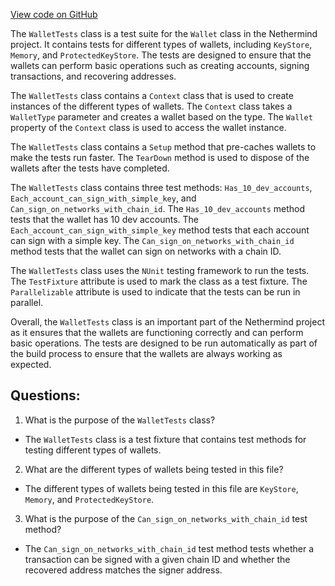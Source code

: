 [View code on GitHub](https://github.com/nethermindeth/nethermind/Nethermind.Wallet.Test/WalletTests.cs)

The `WalletTests` class is a test suite for the `Wallet` class in the Nethermind project. It contains tests for different types of wallets, including `KeyStore`, `Memory`, and `ProtectedKeyStore`. The tests are designed to ensure that the wallets can perform basic operations such as creating accounts, signing transactions, and recovering addresses.

The `WalletTests` class contains a `Context` class that is used to create instances of the different types of wallets. The `Context` class takes a `WalletType` parameter and creates a wallet based on the type. The `Wallet` property of the `Context` class is used to access the wallet instance.

The `WalletTests` class contains a `Setup` method that pre-caches wallets to make the tests run faster. The `TearDown` method is used to dispose of the wallets after the tests have completed.

The `WalletTests` class contains three test methods: `Has_10_dev_accounts`, `Each_account_can_sign_with_simple_key`, and `Can_sign_on_networks_with_chain_id`. The `Has_10_dev_accounts` method tests that the wallet has 10 dev accounts. The `Each_account_can_sign_with_simple_key` method tests that each account can sign with a simple key. The `Can_sign_on_networks_with_chain_id` method tests that the wallet can sign on networks with a chain ID.

The `WalletTests` class uses the `NUnit` testing framework to run the tests. The `TestFixture` attribute is used to mark the class as a test fixture. The `Parallelizable` attribute is used to indicate that the tests can be run in parallel.

Overall, the `WalletTests` class is an important part of the Nethermind project as it ensures that the wallets are functioning correctly and can perform basic operations. The tests are designed to be run automatically as part of the build process to ensure that the wallets are always working as expected.
## Questions: 
 1. What is the purpose of the `WalletTests` class?
- The `WalletTests` class is a test fixture that contains test methods for testing different types of wallets.

2. What are the different types of wallets being tested in this file?
- The different types of wallets being tested in this file are `KeyStore`, `Memory`, and `ProtectedKeyStore`.

3. What is the purpose of the `Can_sign_on_networks_with_chain_id` test method?
- The `Can_sign_on_networks_with_chain_id` test method tests whether a transaction can be signed with a given chain ID and whether the recovered address matches the signer address.